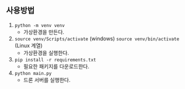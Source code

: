 ## 사용방법



1. `python -m venv venv`
   - 가상환경을 만든다.
2. `source venv/Scripts/activate` (windows)
   `source venv/bin/activate` (Linux 계열)
   - 가상환경을 실행한다.
3. `pip install -r requirements.txt`
   - 필요한 패키지를 다운로드한다.
4. `python main.py`
   - 드론 서버를 실행한다.